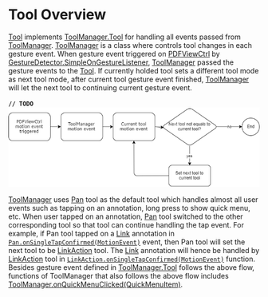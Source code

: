# Tool Overview
[Tool](http://neon.pdftron.local:8000/www/qliu/android/api/reference/com/pdftron/pdf/tools/Tool.html) implements [ToolManager.Tool](http://neon.pdftron.local:8000/www/qliu/android/api/reference/com/pdftron/pdf/tools/ToolManager.Tool.html) for handling all events passed from [ToolManager](http://neon.pdftron.local:8000/www/qliu/android/api/reference/com/pdftron/pdf/tools/ToolManager.html). 
[ToolManager](http://neon.pdftron.local:8000/www/qliu/android/api/reference/com/pdftron/pdf/tools/ToolManager.html) is a class where controls tool changes in each gesture event. When gesture event triggered on [PDFViewCtrl](http://neon.pdftron.local:8000/www/qliu/android/api/reference/com/pdftron/pdf/PDFViewCtrl.html) by [GestureDetector.SimpleOnGestureListener](https://developer.android.com/reference/android/view/GestureDetector.SimpleOnGestureListener.html), [ToolManager](http://neon.pdftron.local:8000/www/qliu/android/api/reference/com/pdftron/pdf/tools/ToolManager.html) passed the gesture events to the [Tool](http://neon.pdftron.local:8000/www/qliu/android/api/reference/com/pdftron/pdf/tools/Tool.html). If currently holded tool sets a different tool mode as next tool mode, after current tool gesture event finished, [ToolManager](http://neon.pdftron.local:8000/www/qliu/android/api/reference/com/pdftron/pdf/tools/ToolManager.html) will let the next tool to continuing current gesture event.

**`// TODO`**
![tool-flow](./img/tool-flow.png)

[ToolManager](http://neon.pdftron.local:8000/www/qliu/android/api/reference/com/pdftron/pdf/tools/ToolManager.html) uses [Pan](http://neon.pdftron.local:8000/www/qliu/android/api/reference/com/pdftron/pdf/tools/Pan.html) tool as the default tool which handles almost all user events such as tapping on an annotation, long press to show quick menu, etc. When user tapped on an annotation, [Pan](http://neon.pdftron.local:8000/www/qliu/android/api/reference/com/pdftron/pdf/tools/Pan.html) tool switched to the other corresponding tool so that tool can continue handling the tap event. For example, if Pan tool tapped on a [Link](https://www.pdftron.com/pdfnet/mobile/docs/Android/pdfnet/javadoc/reference/com/pdftron/pdf/annots/Link.html) annotation in [`Pan.onSingleTapConfirmed(MotionEvent)`](http://neon.pdftron.local:8000/www/qliu/android/api/reference/com/pdftron/pdf/tools/Pan.html#onSingleTapConfirmed(android.view.MotionEvent)) event, then Pan tool will set the next tool to be [LinkAction](http://neon.pdftron.local:8000/www/qliu/android/api/reference/com/pdftron/pdf/tools/LinkAction.html) tool. The [Link](https://www.pdftron.com/pdfnet/mobile/docs/Android/pdfnet/javadoc/reference/com/pdftron/pdf/annots/Link.html) annotation will hence be handled by [LinkAction](http://neon.pdftron.local:8000/www/qliu/android/api/reference/com/pdftron/pdf/tools/LinkAction.html) tool in [`LinkAction.onSingleTapConfirmed(MotionEvent)`](http://neon.pdftron.local:8000/www/qliu/android/api/reference/com/pdftron/pdf/tools/LinkAction.html#onSingleTapConfirmed(android.view.MotionEvent)) function. Besides gesture event defined in [ToolManager.Tool](http://neon.pdftron.local:8000/www/qliu/android/api/reference/com/pdftron/pdf/tools/ToolManager.Tool.html) follows the above flow, functions of ToolManager that also follows the above flow includes [ToolManager.onQuickMenuClicked(QuickMenuItem)](http://neon.pdftron.local:8000/www/qliu/android/api/reference/com/pdftron/pdf/tools/ToolManager.html#onQuickMenuClicked(com.pdftron.pdf.tools.QuickMenuItem)).